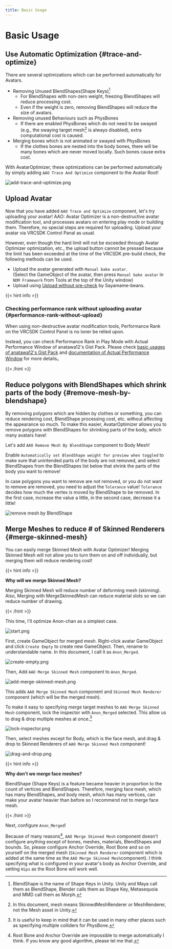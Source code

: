 ```yaml
---
title: Basic Usage
---
```


Basic Usage
===

Use Automatic Optimization {#trace-and-optimize}
---

There are several optimizations which can be performed automatically for Avatars.

- Removing Unused BlendShapes(Shape Keys)[^blend-shape]
  - For BlendShapes with non-zero weight, freezing BlendShapes will reduce processing cost.
  - Even if the weight is zero, removing BlendShapes will reduce the size of avatars.
- Removing unused Behaviours such as PhysBones
  - If there are enabled PhysBones which do not need to be swayed (e.g., the swaying target mesh[^mesh] is always disabled), extra computational cost is caused.
- Merging bones which is not animated or swayed with PhysBones
  - If the clothes bones are nested into the body bones, there will be many bones which are never moved locally. Such bones cause extra cost.

With AvatarOptimizer, these optimizations can be performed automatically by simply adding `AAO Trace And Optimize` component to the Avatar Root!

![add-trace-and-optimize.png](add-trace-and-optimize.png)

[^blend-shape]: BlendShape is the name of Shape Keys in Unity. Unity and Maya call them as BlendShape, Blender calls them as Shape Key, Metasequoia and MMD call them as Morph.
[^mesh]: In this document, mesh means SkinnedMeshRenderer or MeshRenderer, not the Mesh asset in Unity.

Upload Avatar
---

Now that you have added `AAO Trace and Optimize` component, let's try uploading your avatar!
AAO: Avatar Optimizer is a non-destructive avatar modification tool, and processes avatars on entering play mode or building them.
Therefore, no special steps are required for uploading.
Upload your avatar via VRCSDK Control Panal as usual.

However, even though the hard limit will not be exceeded through Avatar Optimizer optimization, etc.,
the upload button cannot be pressed because the limit has been exceeded at the time of the VRCSDK pre-build check, the following methods can be used.

- Upload the avatar generated with `Manual bake avatar`.\
(Select the GameObject of the avatar, then press `Manual bake avatar` in `NDM Framework` from Tools at the top of the Unity window)
- Upload using [Upload without pre-check] by Sayamame-beans.

[Upload without pre-check]: https://github.com/Sayamame-beans/Upload-without-preCheck?tab=readme-ov-file#upload-without-pre-check

{{< hint info >}}

### Checking performance rank without uploading avatar {#performance-rank-without-upload}

When using non-destructive avatar modification tools, Performance Rank on the VRCSDK Control Panel is no loner be relied upon.

Instead, you can check Performance Rank in Play Mode with Actual Performance Window of anatawa12's Gist Pack.
Please check [basic usages of anatawa12's Gist Pack][gists-basic-usage] and [documentation of Actual Performance Window][Actual Performance Window] for more details。

[gists-basic-usage]: https://vpm.anatawa12.com/gists/ja/docs/basic-usage/
[Actual Performance Window]: https://vpm.anatawa12.com/gists/ja/docs/reference/actual-performance-window/

{{< /hint >}}

Reduce polygons with BlendShapes which shrink parts of the body {#remove-mesh-by-blendshape}
---

By removing polygons which are hidden by clothes or something, you can reduce rendering cost, BlendShape processing cost, etc. without affecting the appearance so much.
To make this easier, AvatarOptimizer allows you to remove polygons with BlendShapes for shrinking parts of the body, which many avatars have!

Let's add `AAO Remove Mesh By BlendShape` component to Body Mesh!

Enable `Automatically set BlendShape weight for preview when toggled` to make sure that unintended parts of the body are not removed, and
select BlendShapes from the BlendShapes list below that shrink the parts of the body you want to remove!

In case polygons you want to remove are not removed, or you do not want to remove are removed, you need to adjust the `Tolerance` value!
`Tolerance` decides how much the vertex is moved by BlendShape to be removed.
In the first case, increase the value a little, in the second case, decrease it a little!

![remove mesh by BlendShape](./remove-mesh-by-blendshape.png)

Merge Meshes to reduce # of Skinned Renderers {#merge-skinned-mesh}
---

You can easily merge Skinned Mesh with Avatar Optimizer!
Merging Skinned Mesh will not allow you to turn them on and off individually, but merging them will reduce rendering cost!

{{< hint info >}}

**Why will we merge Skinned Mesh?**

Merging Skinned Mesh will reduce number of deforming mesh (skinning).
Also, Merging with MergeSkinnedMesh can reduce material slots so we can reduce number of drawing.

{{< /hint >}}

This time, I'll optimize Anon-chan as a simplest case.

![start.png](./start.png)

First, create GameObject for merged mesh.
Right-click avatar GameObject and click `Create Empty` to create new GameObject.
Then, rename to understandable name. In this document, I call it as `Anon_Merged`.

![create-empty.png](./create-empty.png)

Then, Add `AAO Merge Skinned Mesh` component to `Anon_Merged`.

![add-merge-skinned-mesh.png](./add-merge-skinned-mesh.png)

This adds `AAO Merge Skinned Mesh` component and `Skinned Mesh Renderer` component (which will be the merged mesh).

To make it easy to specifying merge target meshes to `AAO Merge Skinned Mesh` component, lock the inspector with `Anon_Merged` selected.
This allow us to drag & drop multiple meshes at once.[^tip-lock-inspector]

![lock-inspector.png](./lock-inspector.png)

Then, select meshes except for Body, which is the face mesh, and drag & drop to Skinned Renderers of `AAO Merge Skinned Mesh` component!

![drag-and-drop.png](./drag-and-drop.png)

{{< hint info >}}

**Why don't we merge face meshes?**

BlendShape (Shape Keys) is a feature became heavier in proportion to the count of vertices and BlendShapes.
Therefore, merging face mesh, which has many BlendShapes, and body mesh, which has many vertices, can make your avatar heavier than before
so I recommend not to merge face mesh.

{{< /hint >}}

Next, configure `Anon_Merged`!

Because of many reasons[^merge-skinned-mesh], `AAO Merge Skinned Mesh` component doesn't configure anything except of bones, meshes, materials, BlendShapes and bounds.
So, please configure Anchor Override, Root Bone and so on yourself on the merged mesh (`Skinned Mesh Renderer` component which is added at the same time as the `AAO Merge Skinned Mesh`component).
I think specifying what is configured in your avatar's body as Anchor Override, and setting `Hips` as the Root Bone will work well.

[^tip-lock-inspector]: It is useful to keep in mind that it can be used in many other places such as specifying multiple colliders for PhysBone.
[^merge-skinned-mesh]: Root Bone and Anchor Override are impossible to merge automatically I think. If you know any good algorithm, please tel me that.
